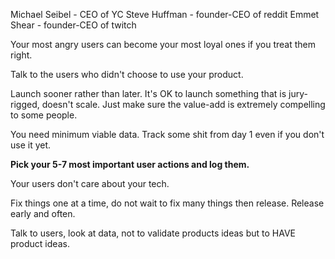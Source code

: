 Michael Seibel - CEO of YC
Steve Huffman - founder-CEO of reddit
Emmet Shear - founder-CEO of twitch

Your most angry users can become your most loyal ones if you treat them right. 

Talk to the users who didn't choose to use your product.

Launch sooner rather than later. It's OK to launch something that is jury-rigged, doesn't scale. 
Just make sure the value-add is extremely compelling to some people.

You need minimum viable data. Track some shit from day 1 even if you don't use it yet.

**Pick your 5-7 most important user actions and log them.**

Your users don't care about your tech. 

Fix things one at a time, do not wait to fix many things then release. Release early and often.

Talk to users, look at data, not to validate products ideas but to HAVE product ideas.
